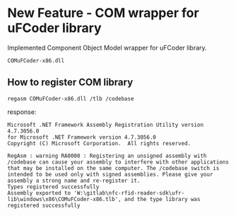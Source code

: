 
# New Feature - COM wrapper for uFCoder library

Implemented Component Object Model wrapper for uFCoder library.

```
COMuFCoder-x86.dll
```

## How to register COM library

```
regasm COMuFCoder-x86.dll /tlb /codebase
```
response:
```
Microsoft .NET Framework Assembly Registration Utility version 4.7.3056.0
for Microsoft .NET Framework version 4.7.3056.0
Copyright (C) Microsoft Corporation.  All rights reserved.

RegAsm : warning RA0000 : Registering an unsigned assembly with /codebase can cause your assembly to interfere with other applications that may be installed on the same computer. The /codebase switch is intended to be used only with signed assemblies. Please give your assembly a strong name and re-register it.
Types registered successfully
Assembly exported to 'W:\gitlab\nfc-rfid-reader-sdk\ufr-lib\windows\x86\COMuFCoder-x86.tlb', and the type library was registered successfully
```
